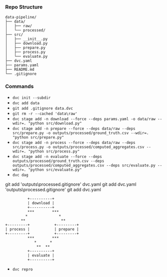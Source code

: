 ### Repo Structure
```
data-pipeline/
├── data/
│   ├── raw/
│   └── processed/
├── src/
│   ├── __init__.py
│   ├── download.py
│   ├── prepare.py
│   ├── process.py
│   └── evaluate.py
├── dvc.yaml
├── params.yaml
├── README.md
└── .gitignore
```

### Commands
* `dvc init --subdir`
* `dvc add data`
* `git add .gitignore data.dvc`
* `git rm -r --cached 'data\raw'`
* `dvc stage add -n download --force --deps params.yaml -o data/raw --wdir=. "python src/download.py"`
* `dvc stage add -n prepare --force --deps data/raw --deps src/prepare.py -o outputs/processed/ground_truth.csv --wdir=. "python src/prepare.py"`
* `dvc stage add -n process --force --deps data/raw --deps src/process.py -o outputs/processed/computed_aggregates.csv --wdir=. "python src/process.py"`
* `dvc stage add -n evaluate --force --deps outputs/processed/ground_truth.csv --deps outputs/processed/computed_aggregates.csv --deps src/evaluate.py --wdir=. "python src/evaluate.py"`
* `dvc dag`


<!--  -->
git add 'outputs\processed\.gitignore' dvc.yaml
git add dvc.yaml 'outputs\processed\.gitignore'
git add dvc.yaml

```
          +----------+
          | download |
          +----------+
          ***        ***
         *              *
       **                **
+---------+           +---------+
| process |           | prepare |
+---------+           +---------+
          ***        ***
             *      *
              **  **
          +----------+
          | evaluate |
          +----------+
```

* `dvc repro`